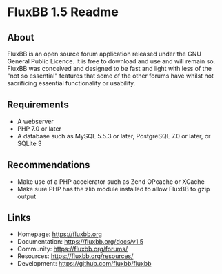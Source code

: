# FluxBB 1.5 Readme

## About

FluxBB is an open source forum application released under the GNU General Public
Licence. It is free to download and use and will remain so. FluxBB was conceived and
designed to be fast and light with less of the "not so essential" features that some
of the other forums have whilst not sacrificing essential functionality or usability.

## Requirements

* A webserver
* PHP 7.0 or later
* A database such as MySQL 5.5.3 or later, PostgreSQL 7.0 or later, or SQLite 3

## Recommendations

* Make use of a PHP accelerator such as Zend OPcache or XCache
* Make sure PHP has the zlib module installed to allow FluxBB to gzip output

## Links

* Homepage: https://fluxbb.org
* Documentation: https://fluxbb.org/docs/v1.5
* Community: https://fluxbb.org/forums/
* Resources: https://fluxbb.org/resources/
* Development: https://github.com/fluxbb/fluxbb
